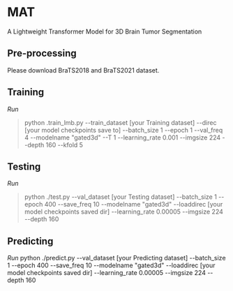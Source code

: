 # MAT
A Lightweight Transformer Model for 3D Brain Tumor Segmentation
## Pre-processing
Please download BraTS2018 and BraTS2021 dataset.
## Training
*Run*
>python .train_lmb.py --train_dataset [your Training dataset]  --direc [your model checkpoints save to] --batch_size 1  --epoch 1 --val_freq 4 --modelname "gated3d" --T 1 --learning_rate 0.001 --imgsize 224 --depth 160 --kfold 5
>
## Testing
*Run*
>python ./test.py --val_dataset [your Testing dataset] --batch_size 1  --epoch 400 --save_freq 10 --modelname "gated3d" --loaddirec [your model checkpoints saved dir] --learning_rate 0.00005 --imgsize 224 --depth 160

## Predicting
*Run*
python ./predict.py --val_dataset [your Predicting dataset] --batch_size 1  --epoch 400 --save_freq 10 --modelname "gated3d" --loaddirec [your model checkpoints saved dir] --learning_rate 0.00005 --imgsize 224 --depth 160
